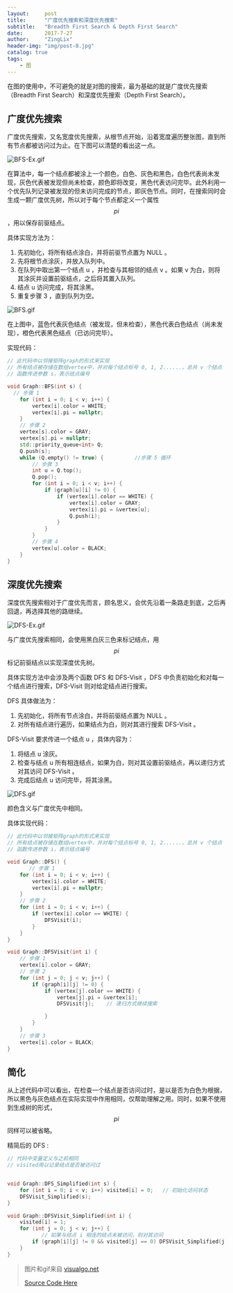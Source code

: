 ```yaml
---
layout:     post
title:      "广度优先搜索和深度优先搜索"
subtitle:   "Breadth First Search & Depth First Search"
date:       2017-7-27
author:     "ZingLix"
header-img: "img/post-8.jpg"
catalog: true
tags:
    - 图
---
```


在图的使用中，不可避免的就是对图的搜索，最为基础的就是广度优先搜索（Breadth First Search）和深度优先搜索（Depth First Search）。

## 广度优先搜索

广度优先搜索，又名宽度优先搜索，从根节点开始，沿着宽度遍历整张图，直到所有节点都被访问过为止。在下图可以清楚的看出这一点。

![BFS-Ex.gif](/img/in-post/DFS&BFS/BFS-Ex.gif)

在算法中，每一个结点都被涂上一个颜色，白色、灰色和黑色，白色代表尚未发现，灰色代表被发现但尚未检查，颜色即将改变，黑色代表访问完毕。此外利用一个优先队列记录被发现的但未访问完成的节点，即灰色节点。同时，在搜索同时会生成一颗广度优先树，所以对于每个节点都定义一个属性 $$ pi $$，用以保存前驱结点。

具体实现方法为：  
1. 先初始化，将所有结点涂白，并将前驱节点置为 NULL 。
1. 先将根节点涂灰，并放入队列中。
1. 在队列中取出第一个结点 u ，并检查与其相邻的结点 v 。如果 v 为白，则将其涂灰并设置前驱结点，之后将其置入队列。
1. 结点 u 访问完成，将其涂黑。
1. 重复步骤 3 ，直到队列为空。

![BFS.gif](/img/in-post/DFS&BFS/BFS.gif)

在上图中，蓝色代表灰色结点（被发现，但未检查），黑色代表白色结点（尚未发现），橙色代表黑色结点（已访问完毕）。

实现代码：


``` cpp
// 此代码中以邻接矩阵graph的形式来实现
// 所有结点被存储在数组vertex中，并对每个结点标号 0, 1, 2......，总共 v 个结点
// 函数传进参数 s，表示结点编号

void Graph::BFS(int s) {
  // 步骤 1
	for (int i = 0; i < v; i++) {
		vertex[i].color = WHITE;
		vertex[i].pi = nullptr;
	}
	// 步骤 2
	vertex[s].color = GRAY;
	vertex[s].pi = nullptr;
	std::priority_queue<int> Q;
	Q.push(s);
	while (Q.empty() != true) {          //步骤 5 循环
		// 步骤 3
		int u = Q.top();
		Q.pop();
		for (int i = 0; i < v; i++) {
			if (graph[u][i] != 0) {
				if (vertex[i].color == WHITE) {
					vertex[i].color = GRAY;
					vertex[i].pi = &vertex[u];
					Q.push(i);
				}
			}
		}
		// 步骤 4
		vertex[u].color = BLACK;
	}
}
```


## 深度优先搜索

深度优先搜索相对于广度优先而言，顾名思义，会优先沿着一条路走到底，之后再回退，再选择其他的路继续。

![DFS-Ex.gif](/img/in-post/DFS&BFS/DFS-Ex.gif)

与广度优先搜索相同，会使用黑白灰三色来标记结点，用 $$ pi $$ 标记前驱结点以实现深度优先树。

具体实现方法中会涉及两个函数 DFS 和 DFS-Visit ，DFS 中负责初始化和对每一个结点进行搜索，DFS-Visit 则对给定结点进行搜索。

DFS 具体做法为：
1. 先初始化，将所有节点涂白，并将前驱结点置为 NULL 。
1. 对所有结点进行遍历，如果结点为白，则对其进行搜索 DFS-Visit 。

DFS-Visit 要求传进一个结点 u ，具体内容为：  
1. 将结点 u 涂灰。
1. 检查与结点 u 所有相连结点，如果为白，则对其设置前驱结点，再以递归方式对其访问 DFS-Visit 。
1. 完成后结点 u 访问完毕，将其涂黑。

![DFS.gif](/img/in-post/DFS&BFS/DFS.gif)

颜色含义与广度优先中相同。

具体实现代码：

``` cpp
// 此代码中以邻接矩阵graph的形式来实现
// 所有结点被存储在数组vertex中，并对每个结点标号 0, 1, 2......，总共 v 个结点
// 函数传进参数 i，表示结点编号

void Graph::DFS() {
       // 步骤 1
	for (int i = 0; i < v; i++) {
		vertex[i].color = WHITE;
		vertex[i].pi = nullptr;
	}
	// 步骤 2
	for (int i = 0; i < v; i++) {
		if (vertex[i].color == WHITE) {
			DFSVisit(i);
		}
	}
}

void Graph::DFSVisit(int i) {
	// 步骤 1
	vertex[i].color = GRAY;
	// 步骤 2
	for (int j = 0; j < v; j++) {
		if (graph[i][j] != 0) {
			if (vertex[j].color == WHITE) {
				vertex[j].pi = &vertex[i];
				DFSVisit(j);    // 递归方式继续搜索

			}
		}
	}
	// 步骤 3
	vertex[i].color = BLACK;
}
```

## 简化

从上述代码中可以看出，在检查一个结点是否访问过时，是以是否为白色为根据，所以黑色与灰色结点在实际实现中作用相同，仅帮助理解之用。同时，如果不使用到生成树的形式，$$ pi $$ 同样可以被省略。

精简后的 DFS :

``` cpp
// 代码中变量定义与之前相同
// visited用以记录结点是否被访问过


void Graph::DFS_Simplified(int s) {
	for (int i = 0; i < v; i++) visited[i] = 0;   // 初始化访问状态
	DFSVisit_Simplified(s);
}

void Graph::DFSVisit_Simplified(int i) {
	visited[i] = 1;
	for (int j = 0; j < v; j++) {
	       // 如果与结点 i 相连的结点未被访问，则对其访问
		if (graph[i][j] != 0 && visited[j] == 0) DFSVisit_Simplified(j);
	}
}
```

> 图片和gif来自 [visualgo.net](https://visualgo.net/)
>
> [Source Code Here](https://github.com/ZingLix/Data-Structures-and-Algorithm/tree/master/Graph)
